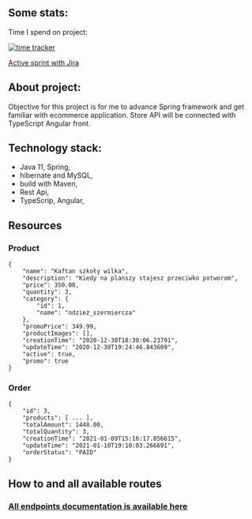 Some stats:
-

Time I spend on project:

[![time tracker](https://wakatime.com/badge/github/StanislawNagorski/eshop.svg)](https://wakatime.com/badge/github/StanislawNagorski/eshop)

[Active sprint with Jira](https://scrumtrening.atlassian.net/secure/RapidBoard.jspa?rapidView=4&projectKey=ES&atlOrigin=eyJpIjoiNDRjYjJjNTk3ZjVhNGJhNjg1OGY5ZDNjMjg0OTFhN2YiLCJwIjoiaiJ9)


About project:
-
Objective for this project is for me to advance Spring framework and get familiar with ecommerce application.
Store API will be connected with TypeScript Angular front.

Technology stack:
-
- Java 11, Spring,
- hibernate and MySQL,
- build with Maven,
- Rest Api,
- TypeScrip, Angular,

Resources
-
### Product

```
{
    "name": "Kaftan szkoły wilka",
    "description": "Kiedy na planszy stajesz przeciwko potworom",
    "price": 350.00,
    "quantity": 3,
    "category": {
        "id": 1,
        "name": "odzież_szermiercza"
    },
    "promoPrice": 349.99,
    "productImages": [],
    "creationTime": "2020-12-30T18:30:06.23791",
    "updateTime": "2020-12-30T19:24:46.843609",
    "active": true,
    "promo": true
} 
```

### Order
```
{
    "id": 3,
    "products": [ ... ],
    "totalAmount": 1448.00,
    "totalQuantity": 3,
    "creationTime": "2021-01-09T15:16:17.856615",
    "updateTime": "2021-01-10T19:10:03.266691",
    "orderStatus": "PAID"
}
```


How to and all available routes
-
### [All endpoints documentation is available here](https://documenter.getpostman.com/view/12383136/TVzPoKit) 








